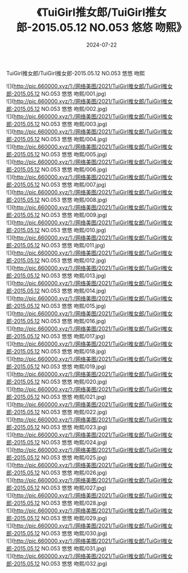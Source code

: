 ﻿---
layout: post
title:  《TuiGirl推女郎/TuiGirl推女郎-2015.05.12 NO.053 悠悠 吻熙》
date:   2024-07-22
img: http://pic.660000.xyz/1:/网络美图/2021/TuiGirl推女郎/TuiGirl推女郎-2015.05.12 NO.053 悠悠 吻熙/000.jpg
categories: [美女, 清纯, 唯美]
---

TuiGirl推女郎/TuiGirl推女郎-2015.05.12 NO.053 悠悠 吻熙

 ![](http://pic.660000.xyz/1:/网络美图/2021/TuiGirl推女郎/TuiGirl推女郎-2015.05.12 NO.053 悠悠 吻熙/001.jpg) <br>![](http://pic.660000.xyz/1:/网络美图/2021/TuiGirl推女郎/TuiGirl推女郎-2015.05.12 NO.053 悠悠 吻熙/002.jpg) <br>![](http://pic.660000.xyz/1:/网络美图/2021/TuiGirl推女郎/TuiGirl推女郎-2015.05.12 NO.053 悠悠 吻熙/003.jpg) <br>![](http://pic.660000.xyz/1:/网络美图/2021/TuiGirl推女郎/TuiGirl推女郎-2015.05.12 NO.053 悠悠 吻熙/004.jpg) <br>![](http://pic.660000.xyz/1:/网络美图/2021/TuiGirl推女郎/TuiGirl推女郎-2015.05.12 NO.053 悠悠 吻熙/005.jpg) <br>![](http://pic.660000.xyz/1:/网络美图/2021/TuiGirl推女郎/TuiGirl推女郎-2015.05.12 NO.053 悠悠 吻熙/006.jpg) <br>![](http://pic.660000.xyz/1:/网络美图/2021/TuiGirl推女郎/TuiGirl推女郎-2015.05.12 NO.053 悠悠 吻熙/007.jpg) <br>![](http://pic.660000.xyz/1:/网络美图/2021/TuiGirl推女郎/TuiGirl推女郎-2015.05.12 NO.053 悠悠 吻熙/008.jpg) <br>![](http://pic.660000.xyz/1:/网络美图/2021/TuiGirl推女郎/TuiGirl推女郎-2015.05.12 NO.053 悠悠 吻熙/009.jpg) <br>![](http://pic.660000.xyz/1:/网络美图/2021/TuiGirl推女郎/TuiGirl推女郎-2015.05.12 NO.053 悠悠 吻熙/010.jpg) <br>![](http://pic.660000.xyz/1:/网络美图/2021/TuiGirl推女郎/TuiGirl推女郎-2015.05.12 NO.053 悠悠 吻熙/011.jpg) <br>![](http://pic.660000.xyz/1:/网络美图/2021/TuiGirl推女郎/TuiGirl推女郎-2015.05.12 NO.053 悠悠 吻熙/012.jpg) <br>![](http://pic.660000.xyz/1:/网络美图/2021/TuiGirl推女郎/TuiGirl推女郎-2015.05.12 NO.053 悠悠 吻熙/013.jpg) <br>![](http://pic.660000.xyz/1:/网络美图/2021/TuiGirl推女郎/TuiGirl推女郎-2015.05.12 NO.053 悠悠 吻熙/014.jpg) <br>![](http://pic.660000.xyz/1:/网络美图/2021/TuiGirl推女郎/TuiGirl推女郎-2015.05.12 NO.053 悠悠 吻熙/015.jpg) <br>![](http://pic.660000.xyz/1:/网络美图/2021/TuiGirl推女郎/TuiGirl推女郎-2015.05.12 NO.053 悠悠 吻熙/016.jpg) <br>![](http://pic.660000.xyz/1:/网络美图/2021/TuiGirl推女郎/TuiGirl推女郎-2015.05.12 NO.053 悠悠 吻熙/017.jpg) <br>![](http://pic.660000.xyz/1:/网络美图/2021/TuiGirl推女郎/TuiGirl推女郎-2015.05.12 NO.053 悠悠 吻熙/018.jpg) <br>![](http://pic.660000.xyz/1:/网络美图/2021/TuiGirl推女郎/TuiGirl推女郎-2015.05.12 NO.053 悠悠 吻熙/019.jpg) <br>![](http://pic.660000.xyz/1:/网络美图/2021/TuiGirl推女郎/TuiGirl推女郎-2015.05.12 NO.053 悠悠 吻熙/020.jpg) <br>![](http://pic.660000.xyz/1:/网络美图/2021/TuiGirl推女郎/TuiGirl推女郎-2015.05.12 NO.053 悠悠 吻熙/021.jpg) <br>![](http://pic.660000.xyz/1:/网络美图/2021/TuiGirl推女郎/TuiGirl推女郎-2015.05.12 NO.053 悠悠 吻熙/022.jpg) <br>![](http://pic.660000.xyz/1:/网络美图/2021/TuiGirl推女郎/TuiGirl推女郎-2015.05.12 NO.053 悠悠 吻熙/023.jpg) <br>![](http://pic.660000.xyz/1:/网络美图/2021/TuiGirl推女郎/TuiGirl推女郎-2015.05.12 NO.053 悠悠 吻熙/024.jpg) <br>![](http://pic.660000.xyz/1:/网络美图/2021/TuiGirl推女郎/TuiGirl推女郎-2015.05.12 NO.053 悠悠 吻熙/025.jpg) <br>![](http://pic.660000.xyz/1:/网络美图/2021/TuiGirl推女郎/TuiGirl推女郎-2015.05.12 NO.053 悠悠 吻熙/026.jpg) <br>![](http://pic.660000.xyz/1:/网络美图/2021/TuiGirl推女郎/TuiGirl推女郎-2015.05.12 NO.053 悠悠 吻熙/027.jpg) <br>![](http://pic.660000.xyz/1:/网络美图/2021/TuiGirl推女郎/TuiGirl推女郎-2015.05.12 NO.053 悠悠 吻熙/028.jpg) <br>![](http://pic.660000.xyz/1:/网络美图/2021/TuiGirl推女郎/TuiGirl推女郎-2015.05.12 NO.053 悠悠 吻熙/029.jpg) <br>![](http://pic.660000.xyz/1:/网络美图/2021/TuiGirl推女郎/TuiGirl推女郎-2015.05.12 NO.053 悠悠 吻熙/030.jpg) <br>![](http://pic.660000.xyz/1:/网络美图/2021/TuiGirl推女郎/TuiGirl推女郎-2015.05.12 NO.053 悠悠 吻熙/031.jpg) <br>![](http://pic.660000.xyz/1:/网络美图/2021/TuiGirl推女郎/TuiGirl推女郎-2015.05.12 NO.053 悠悠 吻熙/032.jpg) <br>